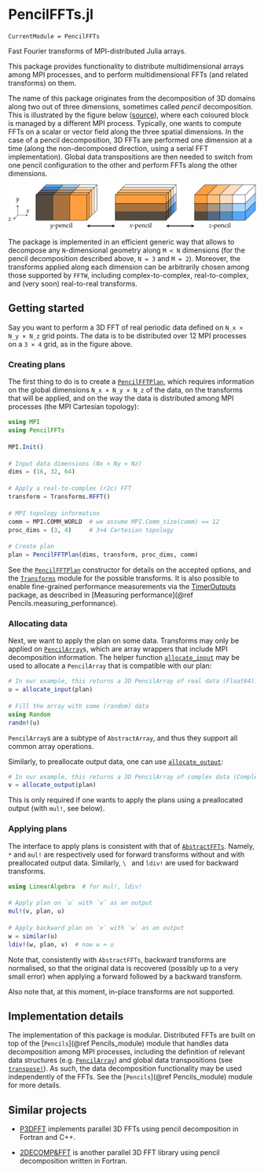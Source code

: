 # PencilFFTs.jl

```@meta
CurrentModule = PencilFFTs
```

Fast Fourier transforms of MPI-distributed Julia arrays.

This package provides functionality to distribute multidimensional arrays among
MPI processes, and to perform multidimensional FFTs (and related transforms) on
them.

The name of this package originates from the decomposition of 3D domains along
two out of three dimensions, sometimes called *pencil* decomposition.
This is illustrated by the figure below
([source](https://hal.archives-ouvertes.fr/tel-02084215v1)),
where each coloured block is managed by a different MPI process.
Typically, one wants to compute FFTs on a scalar or vector field along the
three spatial dimensions.
In the case of a pencil decomposition, 3D FFTs are performed one dimension at
a time (along the non-decomposed direction, using a serial FFT implementation).
Global data transpositions are then needed to switch from one pencil
configuration to the other and perform FFTs along the other dimensions.

![Pencil decomposition of 3D domains.](img/pencils.svg)

The package is implemented in an efficient generic way that allows to decompose
any `N`-dimensional geometry along `M < N` dimensions (for the pencil
decomposition described above, `N = 3` and `M = 2`). Moreover, the transforms
applied along each dimension can be arbitrarily chosen among those supported by
`FFTW`, including complex-to-complex, real-to-complex, and (very soon)
real-to-real transforms.

## Getting started

Say you want to perform a 3D FFT of real periodic data defined on
``N_x × N_y × N_z`` grid points.
The data is to be distributed over 12 MPI processes on a ``3 × 4`` grid, as in
the figure above.

### Creating plans

The first thing to do is to create a [`PencilFFTPlan`](@ref), which requires
information on the global dimensions ``N_x × N_y × N_z`` of the data, on the
transforms that will be applied, and on the way the data is distributed among
MPI processes (the MPI Cartesian topology):

```julia
using MPI
using PencilFFTs

MPI.Init()

# Input data dimensions (Nx × Ny × Nz)
dims = (16, 32, 64)

# Apply a real-to-complex (r2c) FFT
transform = Transforms.RFFT()

# MPI topology information
comm = MPI.COMM_WORLD  # we assume MPI.Comm_size(comm) == 12
proc_dims = (3, 4)     # 3×4 Cartesian topology

# Create plan
plan = PencilFFTPlan(dims, transform, proc_dims, comm)
```

See the [`PencilFFTPlan`](@ref) constructor for details on the accepted
options, and the [`Transforms`](@ref) module for the possible transforms.
It is also possible to enable fine-grained performance measurements via the
[TimerOutputs](https://github.com/KristofferC/TimerOutputs.jl) package, as
described in [Measuring performance](@ref Pencils.measuring_performance).

### Allocating data

Next, we want to apply the plan on some data.
Transforms may only be applied on [`PencilArray`](@ref)s, which are array
wrappers that include MPI decomposition information.
The helper function [`allocate_input`](@ref) may be used to allocate
a `PencilArray` that is compatible with our plan:
```julia
# In our example, this returns a 3D PencilArray of real data (Float64).
u = allocate_input(plan)

# Fill the array with some (random) data
using Random
randn!(u)
```
`PencilArray`s are a subtype of `AbstractArray`, and thus they support all
common array operations.

Similarly, to preallocate output data, one can use [`allocate_output`](@ref):
```julia
# In our example, this returns a 3D PencilArray of complex data (Complex{Float64}).
v = allocate_output(plan)
```
This is only required if one wants to apply the plans using a preallocated
output (with `mul!`, see below).

### Applying plans

The interface to apply plans is consistent with that of
[`AbstractFFTs`](https://juliamath.github.io/AbstractFFTs.jl/stable/api/#AbstractFFTs.plan_fft).
Namely, `*` and `mul!` are respectively used for forward transforms without and
with preallocated output data.
Similarly, `\ ` and `ldiv!` are used for backward transforms.

```julia
using LinearAlgebra  # for mul!, ldiv!

# Apply plan on `u` with `v` as an output
mul!(v, plan, u)

# Apply backward plan on `v` with `w` as an output
w = similar(u)
ldiv!(w, plan, v)  # now w ≈ u
```

Note that, consistently with `AbstractFFTs`, backward transforms are
normalised, so that the original data is recovered (possibly up to a very small
error) when applying a forward followed by a backward transform.

Also note that, at this moment, in-place transforms are not supported.

## Implementation details

The implementation of this package is modular.
Distributed FFTs are built on top of the [`Pencils`](@ref Pencils_module)
module that handles
data decomposition among MPI processes, including the definition of relevant
data structures (e.g. [`PencilArray`](@ref)) and global data transpositions
(see [`transpose!`](@ref)).
As such, the data decomposition functionality may be used independently of the
FFTs.
See the [`Pencils`](@ref Pencils_module) module for more details.

## Similar projects

- [P3DFFT](https://www.p3dfft.net) implements parallel 3D FFTs using pencil
  decomposition in Fortran and C++.

- [2DECOMP&FFT](http://www.2decomp.org) is another parallel 3D FFT library
  using pencil decomposition written in Fortran.
